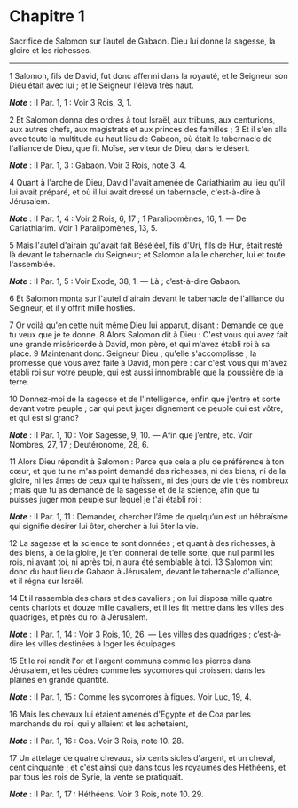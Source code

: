# Chapitre 1

Sacrifice de Salomon sur l’autel de Gabaon.
Dieu lui donne la sagesse, la gloire et les richesses.

***

1 Salomon, fils de David, fut donc affermi dans la royauté, et le Seigneur son Dieu était avec lui ; et le Seigneur l'éleva très haut.

***Note*** :  II Par. 1, 1 : Voir 3 Rois, 3, 1.


2 Et Salomon donna des ordres à tout Israël, aux tribuns, aux centurions, aux autres chefs, aux magistrats et aux princes des familles ; 3 Et il s'en alla avec toute la multitude au haut lieu de Gabaon, où était le tabernacle de l'alliance de Dieu, que fit Moïse, serviteur de Dieu, dans le désert.

***Note*** :  II Par. 1, 3 : Gabaon. Voir 3 Rois, note 3. 4.

4 Quant à l'arche de Dieu, David l'avait amenée de Cariathiarim au lieu qu'il lui avait préparé, et où il lui avait dressé un tabernacle, c'est-à-dire à Jérusalem.

***Note*** :  II Par. 1, 4 : Voir 2 Rois, 6, 17 ; 1 Paralipomènes, 16, 1. ― De Cariathiarim. Voir 1 Paralipomènes, 13, 5.

5 Mais l'autel d'airain qu'avait fait Béséléel, fils d'Uri, fils de Hur, était resté là devant le tabernacle du Seigneur; et Salomon alla le chercher, lui et toute l'assemblée.

***Note*** :  II Par. 1, 5 : Voir Exode, 38, 1. ― Là ; c’est-à-dire Gabaon.

6 Et Salomon monta sur l'autel d'airain devant le tabernacle de l'alliance du Seigneur, et il y offrit mille hosties.


7 Or voilà qu'en cette nuit même Dieu lui apparut, disant : Demande ce que tu veux que je te donne. 8 Alors Salomon dit à Dieu : C'est vous qui avez fait une grande miséricorde à David, mon père, et qui m'avez établi roi à sa place. 9 Maintenant donc. Seigneur Dieu , qu'elle s'accomplisse , la promesse que vous avez faite à David, mon père : car c'est vous qui m'avez établi roi sur votre peuple, qui est aussi innombrable que la poussière de la terre.

10 Donnez-moi de la sagesse et de l'intelligence, enfin que j'entre et sorte devant votre peuple ; car qui peut juger dignement ce peuple qui est vôtre, et qui est si grand?

***Note*** :  II Par. 1, 10 : Voir Sagesse, 9, 10. ― Afin que j’entre, etc. Voir Nombres, 27, 17 ; Deutéronome, 28, 6.


11 Alors Dieu répondit à Salomon : Parce que cela a plu de préférence à ton cœur, et que tu ne m'as point demandé des richesses, ni des biens, ni de la gloire, ni les âmes de ceux qui te haïssent, ni des jours de vie très nombreux ; mais que tu as demandé de la sagesse et de la science, afin que tu puisses juger mon peuple sur lequel je t'ai établi roi :

***Note*** :  II Par. 1, 11 : Demander, chercher l’âme de quelqu’un est un hébraïsme qui signifie désirer lui ôter, chercher à lui ôter la vie.

12 La sagesse et la science te sont données ; et quant à des richesses, à des biens, à de la gloire, je t'en donnerai de telle sorte, que nul parmi les rois, ni avant toi, ni après toi, n'aura été semblable à toi. 13 Salomon vint donc du haut lieu de Gabaon à Jérusalem, devant le tabernacle d'alliance, et il régna sur Israël.


14 Et il rassembla des chars et des cavaliers ; on lui disposa mille quatre cents chariots et douze mille cavaliers, et il les fit mettre dans les villes des quadriges, et près du roi à Jérusalem.

***Note*** :  II Par. 1, 14 : Voir 3 Rois, 10, 26. ― Les villes des quadriges ; c’est-à-dire les villes destinées à loger les équipages.

15 Et le roi rendit l'or et l'argent communs comme les pierres dans Jérusalem, et les cèdres comme les sycomores qui croissent dans les plaines en grande quantité.

***Note*** :  II Par. 1, 15 : Comme les sycomores à figues. Voir Luc, 19, 4.

16 Mais les chevaux lui étaient amenés d'Egypte et de Coa par les marchands du roi, qui y allaient et les achetaient,

***Note*** :  II Par. 1, 16 : Coa. Voir 3 Rois, note 10. 28.

17 Un attelage de quatre chevaux, six cents sicles d'argent, et un cheval, cent cinquante ; et c'est ainsi que dans tous les royaumes des Héthéens, et par tous les rois de Syrie, la vente se pratiquait.

***Note*** :  II Par. 1, 17 : Héthéens. Voir 3 Rois, note 10. 29.


